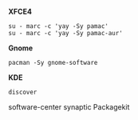 **XFCE4**
```
su - marc -c 'yay -Sy pamac'
su - marc -c 'yay -Sy pamac-aur'

```

**Gnome**
```
pacman -Sy gnome-software
```

**KDE**
```
discover
```

software-center
synaptic
Packagekit
